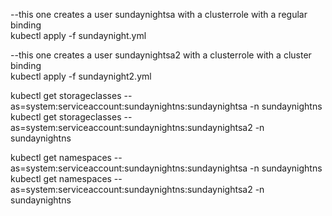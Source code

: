 --this one creates a user sundaynightsa with a clusterrole with a regular binding   
kubectl apply -f sundaynight.yml  
  

--this one creates a user sundaynightsa2 with a clusterrole with a cluster binding  
kubectl apply -f sundaynight2.yml  
  
kubectl get storageclasses --as=system:serviceaccount:sundaynightns:sundaynightsa -n sundaynightns  
kubectl get storageclasses --as=system:serviceaccount:sundaynightns:sundaynightsa2 -n sundaynightns

kubectl get namespaces --as=system:serviceaccount:sundaynightns:sundaynightsa -n sundaynightns  
kubectl get namespaces --as=system:serviceaccount:sundaynightns:sundaynightsa2 -n sundaynightns

